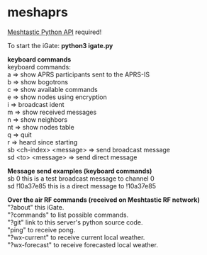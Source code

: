 # meshaprs

[Meshtastic Python API](https://meshtastic.org/docs/software/python/cli/installation/) required!

To start the iGate: **python3 igate.py**

**keyboard commands**\
keyboard commands:\
a  => show APRS participants sent to the APRS-IS\
b  => show bogotrons\
c  => show available commands\
e  => show nodes using encryption\
i  => broadcast ident\
m  => show received messages\
n  => show neighbors\
nt => show nodes table\
q  => quit\
r  => heard since starting\
sb \<ch-index\> \<message\> => send broadcast message\
sd \<to> \<message\> => send direct message

**Message send examples (keyboard commands)**\
sb 0 this is a test broadcast message to channel 0\
sd !10a37e85 this is a direct message to !10a37e85

**Over the air RF commands (received on Meshtastic RF network)**\
"?about" this iGate.\
"?commands" to list possible commands.\
"?git" link to this server's python source code.\
"ping" to receive pong.\
"?wx-current" to receive current local weather.\
"?wx-forecast" to receive forecasted local weather.
